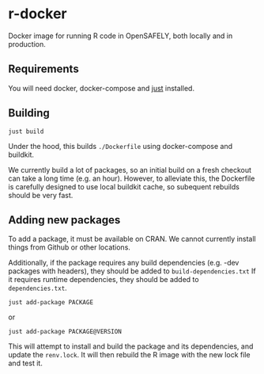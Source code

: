 # r-docker

Docker image for running R code in OpenSAFELY, both locally and in production.

## Requirements

You will need docker, docker-compose and [just](https://github.com/casey/just) installed.


## Building

`just build`

Under the hood, this builds `./Dockerfile` using docker-compose and buildkit.

We currently build a lot of packages, so an initial build on a fresh checkout
can take a long time (e.g. an hour).  However, to alleviate this, the
Dockerfile is carefully designed to use local buildkit cache, so subequent
rebuilds should be very fast.


## Adding new packages

To add a package, it must be available on CRAN. We cannot currently install
things from Github or other locations.

Additionally, if the package requires any build dependencies (e.g. -dev
packages with headers), they should be added to `build-dependencies.txt` If it
requires runtime dependencies, they should be added to `dependencies.txt`.


`just add-package PACKAGE` 

or 

`just add-package PACKAGE@VERSION`


This will attempt to install and build the package and its dependencies, and
update the `renv.lock`. It will then rebuild the R image with the new lock file
and test it.
